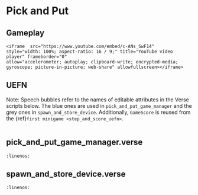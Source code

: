 # Pick and Put

## Gameplay

```{raw} html
<iframe  src="https://www.youtube.com/embed/c-ANs_SwF14" 
style="width: 100%; aspect-ratio: 16 / 9;" title="YouTube video player" frameborder="0" 
allow="accelerometer; autoplay; clipboard-write; encrypted-media; gyroscope; picture-in-picture; web-share" allowfullscreen></iframe>
```


## UEFN

Note: Speech bubbles refer to the names of editable attributes in the Verse scripts below. The blue ones are used in `pick_and_put_game_manager` and the grey ones in `spawn_and_store_device`. Additionally, `GameScore` is reused from the {ref}`first minigame <step_and_score_uefn>`.

```{thumbnail} pick_and_put.png
```

## pick_and_put_game_manager.verse

```{literalinclude} ../_code_samples/pick_and_put_game_manager.verse
:linenos:
```
## spawn_and_store_device.verse

```{literalinclude} ../_code_samples/spawn_and_store_device.verse
:linenos:
```